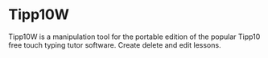 # Tipp10W

Tipp10W is a manipulation tool for the portable edition of the popular Tipp10 free touch typing tutor software.
Create delete and edit lessons.
